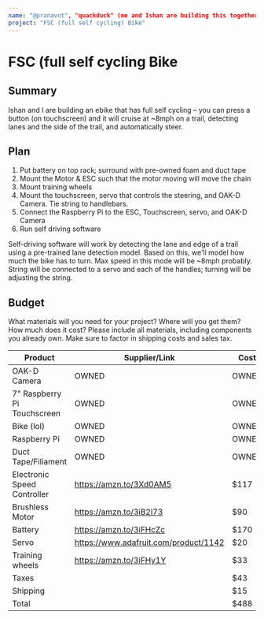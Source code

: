 ```yaml
---
name: "@pranavnt", "quackduck" (me and Ishan are building this together)
project: "FSC (full self cycling) Bike"
---
```


# FSC (full self cycling Bike 

## Summary

Ishan and I are building an ebike that has full self cycling – you can press a button (on touchscreen) and it will cruise at ~8mph on a trail, detecting lanes and the side of the trail, and automatically steer.

## Plan

1) Put battery on top rack; surround with pre-owned foam and duct tape 
2) Mount the Motor & ESC such that the motor moving will move the chain
3) Mount training wheels
4) Mount the touchscreen, servo that controls the steering, and OAK-D Camera. Tie string to handlebars.
5) Connect the Raspberry Pi to the ESC, Touchscreen, servo, and OAK-D Camera
6) Run self driving software

Self-driving software will work by detecting the lane and edge of a trail using a pre-trained lane detection model. Based on this, we'll model how much the bike has to turn. Max speed in this mode will be ~8mph probably. String will be connected to a servo and each of the handles; turning will be adjusting the string.

## Budget

What materials will you need for your project? Where will you get them? How much does it cost? Please include all materials, including components you already own. Make sure to factor in shipping costs and sales tax.

| Product                      | Supplier/Link                           | Cost   |
| ---------------------------- | --------------------------------------- | ------ |
| OAK-D Camera                 | OWNED                                   | OWNED  |
| 7" Raspberry Pi Touchscreen  | OWNED                                   | OWNED  |
| Bike (lol)                   | OWNED                                   | OWNED  |
| Raspberry Pi                 | OWNED                                   | OWNED  |
| Duct Tape/Filiament          | OWNED                                   | OWNED  |
| Electronic Speed Controller  | https://amzn.to/3Xd0AM5                 | $117   |
| Brushless Motor              | https://amzn.to/3iB2l73                 | $90    |
| Battery                      | https://amzn.to/3iFHcZc                 | $170   |
| Servo                        | https://www.adafruit.com/product/1142   | $20    |
| Training wheels              | https://amzn.to/3iFHy1Y                 | $33    |
| Taxes                        |                                         | $43    |
| Shipping                     |                                         | $15    |
| Total                        |                                         | $488   |
